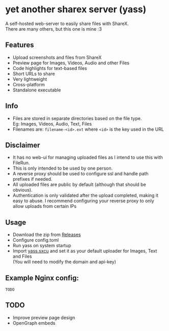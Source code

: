 # yet another sharex server (yass)

A self-hosted web-server to easily share files with ShareX.  
There are many others, but this one is mine :3

## Features

- Upload screenshots and files from ShareX
- Preview page for Images, Videos, Audio and other Files
- Code highlights for text-based files
- Short URLs to share
- Very lightweight
- Cross-platform
- Standalone executable

## Info

- Files are stored in separate directories based on the file type.  
  Eg: Images, Videos, Audio, Text, Files
- Filenames are: `filename-<id>.ext` where `<id>` is the key used in the URL

## Disclaimer

- It has no web-ui for managing uploaded files as I intend to use this with FileRun.
- This is only intended to be used by one person.
- A reverse proxy should be used to configure ssl and handle path prefixes if needed.
- All uploaded files are public by default (although that should be obvious).
- Authentication is only validated after the upload completed, making it easy to abuse. I recommend configuring your reverse proxy to only allow uploads from certain IPs

## Usage

- Download the zip from [Releases](https://github.com/keifufu/yass/releases)
- Configure config.toml
- Run yass on system startup
- Import [yass.sxcu](https://raw.githubusercontent.com/keifufu/yass/main/yass.sxcu) and set it as your default uploader for Images, Text and Files  
  (You will need to modify the domain and api-key)

## Example Nginx config:

```
TODO
```

## TODO

- Improve preview page design
- OpenGraph embeds
